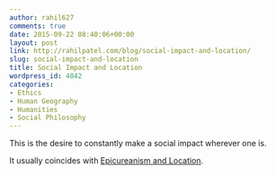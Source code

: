 ```yaml
---
author: rahil627
comments: true
date: 2015-09-22 08:40:06+00:00
layout: post
link: http://rahilpatel.com/blog/social-impact-and-location/
slug: social-impact-and-location
title: Social Impact and Location
wordpress_id: 4842
categories:
- Ethics
- Human Geography
- Humanities
- Social Philosophy
---
```


This is the desire to constantly make a social impact wherever one is.

It usually coincides with [Epicureanism and Location](http://www.rahilpatel.com/blog/epicureanism-and-location).
